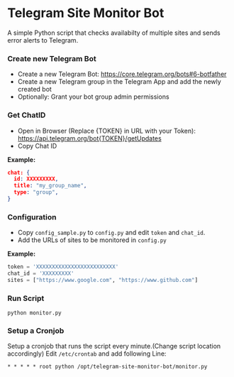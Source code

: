 # Telegram Site Monitor Bot

A simple Python script that checks availabilty of multiple sites and sends error alerts to Telegram.

### Create new Telegram Bot
* Create a new Telegram Bot: https://core.telegram.org/bots#6-botfather
* Create a new Telegram group in the Telegram App and add the newly created bot
* Optionally: Grant your bot group admin permissions

### Get ChatID

* Open in Browser (Replace {TOKEN} in URL with your Token): https://api.telegram.org/bot{TOKEN}/getUpdates
* Copy Chat ID

**Example:**
```json
chat: {
  id: XXXXXXXXX,
  title: "my_group_name",
  type: "group",
}
```

### Configuration
* Copy `config_sample.py` to `config.py` and edit `token` and `chat_id`.
* Add the URLs of sites to be monitored in `config.py`

**Example:**
```python
token = 'XXXXXXXXXXXXXXXXXXXXXXXXX'
chat_id = 'XXXXXXXXX'
sites = ["https://www.google.com", "https://www.github.com"]
```

### Run Script
```
python monitor.py
```

### Setup a Cronjob
Setup a cronjob that runs the script every minute.(Change script location accordingly)
Edit `/etc/crontab` and add following Line:
```
* * * * * root python /opt/telegram-site-monitor-bot/monitor.py
```





